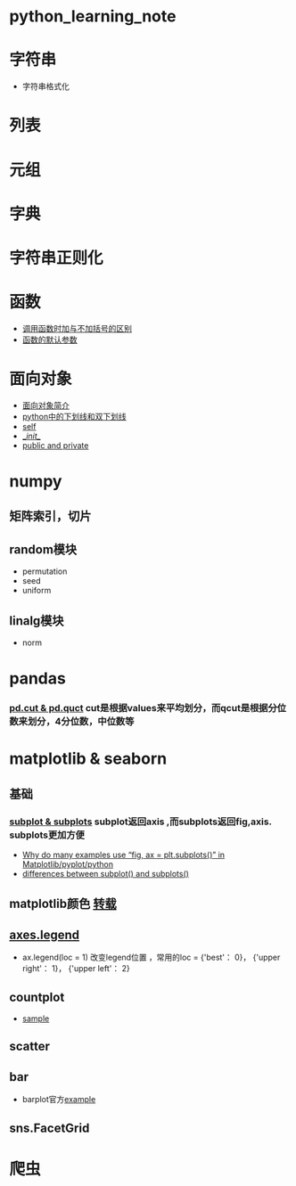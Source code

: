 # python_learning_note

# 字符串
 * 字符串格式化

# 列表

# 元组

# 字典

# 字符串正则化

# 函数
 * [ 调用函数时加与不加括号的区别](https://github.com/xiao7462/python_learning_note/blob/master/function/self.ipynb)
 * [函数的默认参数]()
# 面向对象
 * [面向对象简介](https://github.com/xiao7462/python_learning_note/blob/master/OOP/OOP.ipynb)
 * [python中的下划线和双下划线](https://segmentfault.com/a/1190000002611411)
 * [self](https://github.com/xiao7462/python_learning_note/blob/master/OOP/self.ipynb)
 * [\__init\__ ](https://github.com/xiao7462/python_learning_note/blob/master/OOP/__init__.ipynb)
 * [public and private](https://github.com/xiao7462/python_learning_note/blob/master/OOP/public%20and%20private.ipynb)
 
# numpy
## 矩阵索引，切片
## random模块
 * permutation
 * seed
 * uniform 
## linalg模块
 * norm


# pandas
### [pd.cut & pd.quct](https://stackoverflow.com/questions/30211923/what-is-the-difference-between-pandas-qcut-and-pandas-cut) cut是根据values来平均划分，而qcut是根据分位数来划分，4分位数，中位数等

# matplotlib & seaborn
## 基础 
### [subplot & subplots](https://stackoverflow.com/questions/52214776/python-matplotlib-differences-between-subplot-and-subplots) subplot返回axis ,而subplots返回fig,axis. subplots更加方便
 * [Why do many examples use “fig, ax = plt.subplots()” in Matplotlib/pyplot/python](https://stackoverflow.com/questions/34162443/why-do-many-examples-use-fig-ax-plt-subplots-in-matplotlib-pyplot-python)
 * [differences between subplot() and subplots()](https://stackoverflow.com/questions/52214776/python-matplotlib-differences-between-subplot-and-subplots)


## matplotlib颜色 [转载](https://www.cnblogs.com/darkknightzh/p/6117528.html)

## [axes.legend](https://matplotlib.org/api/_as_gen/matplotlib.axes.Axes.legend.html?highlight=legend#matplotlib.axes.Axes.legend)
  * ax.legend(loc = 1)  改变legend位置 ，常用的loc = {'best'：	0}， {'upper right'：	1}， {'upper left'：	2} 
## countplot
 * [sample](https://github.com/xiao7462/python-for-data-analyse/blob/master/matplotlib-seaborn/countplot_sample.ipynb) 
## scatter
## bar
 * barplot官方[example](https://github.com/xiao7462/python-for-data-analyse/blob/master/matplotlib-seaborn/System%20Monotor.ipynb)
## sns.FacetGrid

# 爬虫

